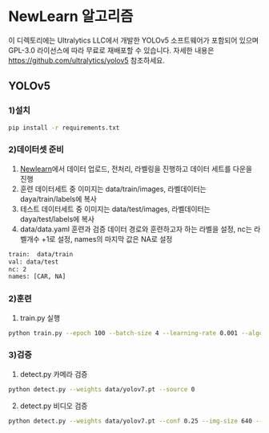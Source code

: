 # NewLearn 알고리즘

이 디렉토리에는 Ultralytics LLC에서 개발한 YOLOv5 소프트웨어가 포함되어 있으며 GPL-3.0 라이선스에 따라 무료로 재배포할 수 있습니다. 자세한 내용은 https://github.com/ultralytics/yolov5 참조하세요.

## YOLOv5

### 1)설치

```bash
pip install -r requirements.txt
```

### 2)데이터셋 준비

1. [Newlearn](https://newlearn.ai/)에서 데이터 업로드, 전처리, 라벨링을 진행하고 데이터 세트를 다운을 진행
2. 훈련 데이터세트 중 이미지는 data/train/images, 라벨데이터는 daya/train/labels에 복사
3. 테스트 데이터세트 중 이미지는 data/test/images, 라벨데이터는 daya/test/labels에 복사
4. data/data.yaml 훈련과 검증 데이터 경로와 훈련하고자 하는 라벨을 설정, nc는 라벨개수 +1로 설정, names의 마지막 값은 NA로 설정

```bash
train:  data/train
val: data/test
nc: 2
names: [CAR, NA]
```

### 2)훈련

1. train.py 실행

```bash
python train.py --epoch 100 --batch-size 4 --learning-rate 0.001 --algorithm yolov5
```

### 3)검증

1. detect.py 카메라 검증

```bash
python detect.py --weights data/yolov7.pt --source 0
```

2. detect.py 비디오 검증

```bash
python detect.py --weights data/yolov7.pt --conf 0.25 --img-size 640 --source video.mp4 --view-img
```
